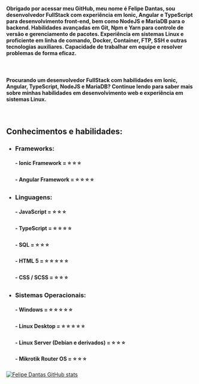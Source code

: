 #### Obrigado por acessar meu GitHub, meu nome é Felipe Dantas, sou desenvolvedor FullStack com experiência em Ionic, Angular e TypeScript para desenvolvimento front-end, bem como NodeJS e MariaDB para o backend. Habilidades avançadas em Git, Npm e Yarn para controle de versão e gerenciamento de pacotes. Experiência em sistemas Linux e proficiente em linha de comando, Docker, Container, FTP, SSH e outras tecnologias auxiliares. Capacidade de trabalhar em equipe e resolver problemas de forma eficaz.
<br>

#### Procurando um desenvolvedor FullStack com habilidades em Ionic, Angular, TypeScript, NodeJS e MariaDB? Continue lendo para saber mais sobre minhas habilidades em desenvolvimento web e experiência em sistemas Linux.
<br>

## Conhecimentos e habilidades:

* ### Frameworks: 

    #### - Ionic Framework = ⭐ ⭐ ⭐

    #### - Angular Framework = ⭐ ⭐ ⭐ ⭐

* ### Linguagens: 

    #### - JavaScript = ⭐ ⭐ ⭐

    #### - TypeScript = ⭐ ⭐ ⭐ ⭐

    #### - SQL = ⭐ ⭐ ⭐

    #### - HTML 5 = ⭐ ⭐ ⭐ ⭐ ⭐

    #### - CSS / SCSS = ⭐ ⭐ ⭐

* ### Sistemas Operacionais: 

    #### - Windows = ⭐ ⭐ ⭐ ⭐ ⭐

    #### - Linux Desktop = ⭐ ⭐ ⭐ ⭐ ⭐

    #### - Linux Server (Debian e derivados) = ⭐ ⭐ ⭐

    #### - Mikrotik Router OS = ⭐ ⭐ ⭐





[![Felipe Dantas GitHub stats](https://github-readme-stats.vercel.app/api?username=felp23)](https://github.com/felp23/github-readme-stats)